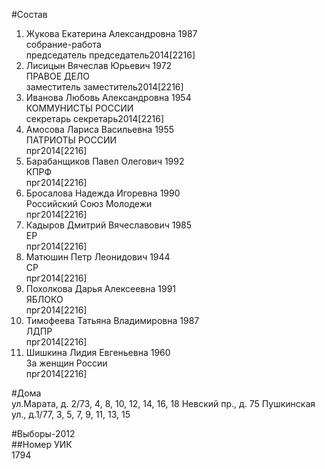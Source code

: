 #Состав  
1. Жукова Екатерина Александровна 1987  
    собрание-работа  
    председатель председатель2014[2216]  
2. Лисицын Вячеслав Юрьевич 1972  
    ПРАВОЕ ДЕЛО  
    заместитель заместитель2014[2216]  
3. Иванова Любовь Александровна 1954  
    КОММУНИСТЫ РОССИИ  
    секретарь секретарь2014[2216]  
4. Амосова Лариса Васильевна 1955  
    ПАТРИОТЫ РОССИИ  
    прг2014[2216]  
5. Барабанщиков Павел Олегович 1992  
    КПРФ  
    прг2014[2216]  
6. Бросалова Надежда Игоревна 1990  
    Российский Союз Молодежи  
    прг2014[2216]  
7. Кадыров Дмитрий Вячеславович 1985  
    ЕР  
    прг2014[2216]  
8. Матюшин Петр Леонидович 1944  
    СР  
    прг2014[2216]  
9. Похолкова Дарья Алексеевна 1991  
    ЯБЛОКО  
    прг2014[2216]  
10. Тимофеева Татьяна Владимировна 1987  
    ЛДПР  
    прг2014[2216]  
11. Шишкина Лидия Евгеньевна 1960  
    За женщин России  
    прг2014[2216]  
  
#Дома  
ул.Марата, д. 2/73, 4, 8, 10, 12, 14, 16, 18 Невский пр., д. 75 Пушкинская ул., д.1/77, 3, 5, 7, 9, 11, 13, 15  
  
#Выборы-2012  
##Номер УИК  
1794  
